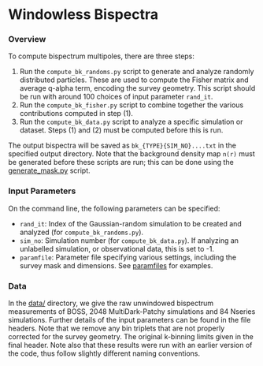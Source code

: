 # Windowless Bispectra

### Overview

To compute bispectrum multipoles, there are three steps:
1. Run the ```compute_bk_randoms.py``` script to generate and analyze randomly distributed particles. These are used to compute the Fisher matrix and average q-alpha term, encoding the survey geometry. This script should be run with around 100 choices of input parameter ```rand_it```.
2. Run the ```compute_bk_fisher.py``` script to combine together the various contributions computed in step (1).
3. Run the ```compute_bk_data.py``` script to analyze a specific simulation or dataset. Steps (1) and (2) must be computed before this is run.

The output bispectra will be saved as ```bk_{TYPE}{SIM_NO}....txt``` in the specified output directory. Note that the background density map ```n(r)``` must be generated before these scripts are run; this can be done using the [generate_mask.py](../generate_mask.py) script.

### Input Parameters
On the command line, the following parameters can be specified:
- ```rand_it```: Index of the Gaussian-random simulation to be created and analyzed (for ```compute_bk_randoms.py```).
- ```sim_no```: Simulation number (for ```compute_bk_data.py```). If analyzing an unlabelled simulation, or observational data, this is set to -1.
- ```paramfile```: Parameter file specifying various settings, including the survey mask and dimensions. See [paramfiles](../paramfiles) for examples.

### Data

In the [data/](data) directory, we give the raw unwindowed bispectrum measurements of BOSS, 2048 MultiDark-Patchy simulations and 84 Nseries simulations. Further details of the input parameters can be found in the file headers. Note that we remove any bin triplets that are not properly corrected for the survey geometry. The original k-binning limits given in the final header. Note also that these results were run with an earlier version of the code, thus follow slightly different naming conventions.
